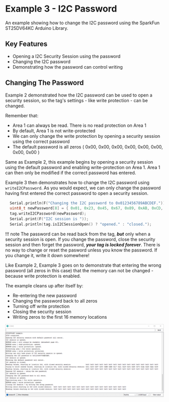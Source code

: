 # Example 3 - I2C Password

An example showing how to change the I2C password using the SparkFun ST25DV64KC Arduino Library.

## Key Features

- Opening a I2C Security Session using the password
- Changing the I2C password
- Demonstrating how the password can control writing

## Changing The Password

Example 2 demonstrated how the I2C password can be used to open a security session, so the tag's settings - like write protection - can be changed.

Remember that:

- Area 1 can always be read. There is no read protection on Area 1
- By default, Area 1 is not write-protected
- We can only change the write protection by opening a security session using the correct password
- The default password is all zeros ( 0x00, 0x00, 0x00, 0x00, 0x00, 0x00, 0x00, 0x00 )

Same as Example 2, this example begins by opening a security session using the default password and enabling write-protection on Area 1.
Area 1 can then only be modified if the correct password has entered.

Example 3 then demonstrates how to change the I2C password using ```writeI2CPassword```. As you would expect, we can only change the password
having first entered the correct password to open a security session.

```C++
  Serial.println(F("Changing the I2C password to 0x0123456789ABCDEF."));
  uint8_t newPassword[8] = { 0x01, 0x23, 0x45, 0x67, 0x89, 0xAB, 0xCD, 0xEF };
  tag.writeI2CPassword(newPassword);
  Serial.print(F("I2C session is "));
  Serial.println(tag.isI2CSessionOpen() ? "opened." : "closed.");
```

!!! note
    The password can be read back from the tag, _**but**_ only when a security session is open. If you change the password, close the security session and then forget the password, _**your tag is locked forever**_. There is no way to change or reset the pasword unless you know the password. If you change it, write it down somewhere!

Like Example 2, Example 3 goes on to demonstrate that entering the wrong password (all zeros in this case) that the memory can not be changed - because write protection is enabled.

The example cleans up after itself by:

- Re-entering the new password
- Changing the password back to all zeros
- Turning off write protection
- Closing the security session
- Writing zeros to the first 16 memory locations

![Arduino IDE - Serial Monitor - Example 3](img/ex_03_Serial_Monitor.png "Arduino IDE - Serial Monitor - Example 3")

